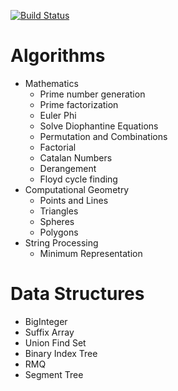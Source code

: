 [![Build Status](https://travis-ci.org/Ra1nWarden/Algorithms_And_Data_Structures.svg?branch=master)](https://travis-ci.org/Ra1nWarden/Algorithms_And_Data_Structures)
# Algorithms
- Mathematics
  - Prime number generation
  - Prime factorization
  - Euler Phi 
  - Solve Diophantine Equations
  - Permutation and Combinations
  - Factorial
  - Catalan Numbers
  - Derangement
  - Floyd cycle finding
- Computational Geometry
  - Points and Lines
  - Triangles
  - Spheres
  - Polygons
- String Processing
  - Minimum Representation

# Data Structures
- BigInteger
- Suffix Array
- Union Find Set
- Binary Index Tree
- RMQ
- Segment Tree
